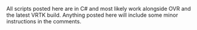 All scripts posted here are in C# and most likely work alongside OVR and the latest VRTK build. Anything posted here will include some minor instructions in the comments.
